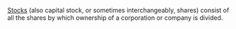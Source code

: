 [Stocks](https://en.wikipedia.org/wiki/Stock) (also capital stock, or sometimes interchangeably, shares) consist of all the shares by which ownership of a corporation or company is divided.
